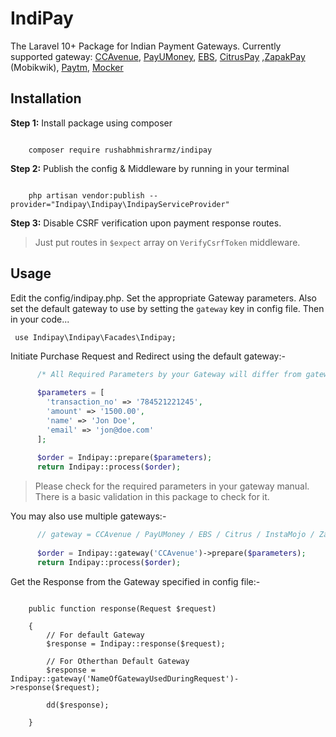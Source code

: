 # IndiPay
The Laravel 10+ Package for Indian Payment Gateways. Currently supported gateway: <a href="http://www.ccavenue.com/">CCAvenue</a>, <a href="https://www.payumoney.com/">PayUMoney</a>, <a href="https://www.ebs.in">EBS</a>, <a href="http://www.citruspay.com/">CitrusPay</a> ,<a href="https://pay.mobikwik.com/">ZapakPay</a> (Mobikwik), <a href="https://dashboard.paytm.com/">Paytm</a>, <a href="http://mocker.in">Mocker</a>

<h2>Installation</h2>
<b>Step 1:</b> Install package using composer
<pre><code>
    composer require rushabhmishrarmz/indipay
</pre></code>

<b>Step 2:</b> Publish the config & Middleware by running in your terminal
<pre><code>
    php artisan vendor:publish --provider="Indipay\Indipay\IndipayServiceProvider" 
</pre></code>

<b>Step 3:</b> Disable CSRF verification upon payment response routes. 

> Just put routes in `$expect` array on `VerifyCsrfToken` middleware.

<h2>Usage</h2>

Edit the config/indipay.php. Set the appropriate Gateway parameters. Also set the default gateway to use by setting the `gateway` key in config file. Then in your code... <br>
<pre><code> use Indipay\Indipay\Facades\Indipay;  </code></pre>

Initiate Purchase Request and Redirect using the default gateway:-
```php 
      /* All Required Parameters by your Gateway will differ from gateway to gateway refer the gate manual */
      
      $parameters = [
        'transaction_no' => '784521221245',
        'amount' => '1500.00',
        'name' => 'Jon Doe',
        'email' => 'jon@doe.com'
      ];
      
      $order = Indipay::prepare($parameters);
      return Indipay::process($order);
```
> Please check for the required parameters in your gateway manual. There is a basic validation in this package to check for it.

You may also use multiple gateways:-
```php 
      // gateway = CCAvenue / PayUMoney / EBS / Citrus / InstaMojo / ZapakPay / Paytm / Mocker
      
      $order = Indipay::gateway('CCAvenue')->prepare($parameters);
      return Indipay::process($order);
```
Get the Response from the Gateway specified in config file:-

<pre><code> 
    public function response(Request $request)
    
    {
        // For default Gateway
        $response = Indipay::response($request);
        
        // For Otherthan Default Gateway
        $response = Indipay::gateway('NameOfGatewayUsedDuringRequest')->response($request);

        dd($response);
    
    }  
</code></pre>